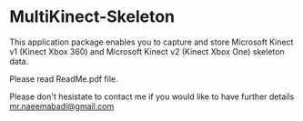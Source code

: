 # MultiKinect-Skeleton

This application package enables you to capture and store Microsoft Kinect v1 (Kinect Xbox 360) and Microsoft Kinect v2 (Kinect Xbox One) skeleton data.

Please read ReadMe.pdf file.

Please don't hesistate to contact me if you would like to have further details
mr.naeemabadi@gmail.com
